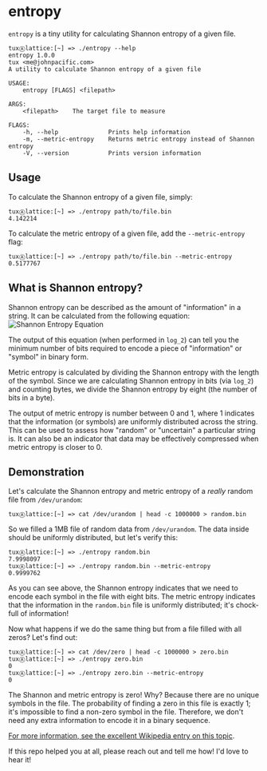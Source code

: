 # entropy

`entropy` is a tiny utility for calculating Shannon entropy of a given file.

```
tuxⒶlattice:[~] => ./entropy --help
entropy 1.0.0
tux <me@johnpacific.com>
A utility to calculate Shannon entropy of a given file

USAGE:
    entropy [FLAGS] <filepath>

ARGS:
    <filepath>    The target file to measure

FLAGS:
    -h, --help              Prints help information
    -m, --metric-entropy    Returns metric entropy instead of Shannon entropy
    -V, --version           Prints version information
```

## Usage

To calculate the Shannon entropy of a given file, simply:
```
tuxⒶlattice:[~] => ./entropy path/to/file.bin
4.142214
```

To calculate the metric entropy of a given file, add the `--metric-entropy` flag:
```
tuxⒶlattice:[~] => ./entropy path/to/file.bin --metric-entropy
0.5177767
```

## What is Shannon entropy?

Shannon entropy can be described as the amount of "information" in a string.
It can be calculated from the following equation:
![Shannon Entropy Equation](https://wikimedia.org/api/rest_v1/media/math/render/svg/527fa6ed7da2d6fcfb64cc71b4fc09b4c248887a)

The output of this equation (when performed in `log_2`) can tell you the minimum
number of bits required to encode a piece of "information" or "symbol" in binary form.

Metric entropy is calculated by dividing the Shannon entropy with the length of
the symbol. Since we are calculating Shannon entropy in bits (via `log_2`) and
counting bytes, we divide the Shannon entropy by eight (the number of bits in a byte).

The output of metric entropy is number between 0 and 1, where 1 indicates that
the information (or symbols) are uniformly distributed across the string. This
can be used to assess how "random" or "uncertain" a particular string is. It can
also be an indicator that data may be effectively compressed when metric entropy
is closer to 0.

## Demonstration

Let's calculate the Shannon entropy and metric entropy of a _really_ random file from `/dev/urandom`:
```
tuxⒶlattice:[~] => cat /dev/urandom | head -c 1000000 > random.bin
```

So we filled a 1MB file of random data from `/dev/urandom`. The data inside
should be uniformly distributed, but let's verify this:
```
tuxⒶlattice:[~] => ./entropy random.bin
7.9998097
tuxⒶlattice:[~] => ./entropy random.bin --metric-entropy
0.9999762
```

As you can see above, the Shannon entropy indicates that we need to encode each
symbol in the file with eight bits. The metric entropy indicates that the information
in the `random.bin` file is uniformly distributed; it's chock-full of information!

Now what happens if we do the same thing but from a file filled with all zeros? Let's find out:
```
tuxⒶlattice:[~] => cat /dev/zero | head -c 1000000 > zero.bin
tuxⒶlattice:[~] => ./entropy zero.bin
0
tuxⒶlattice:[~] => ./entropy zero.bin --metric-entropy
0
```

The Shannon and metric entropy is zero! Why? Because there are no unique symbols in
the file. The probability of finding a zero in this file is exactly 1; it's impossible
to find a non-zero symbol in the file. Therefore, we don't need any extra information
to encode it in a binary sequence.

[For more information, see the excellent Wikipedia entry on this topic](https://en.wikipedia.org/wiki/Entropy_(information_theory)).

If this repo helped you at all, please reach out and tell me how! I'd love to hear it!
